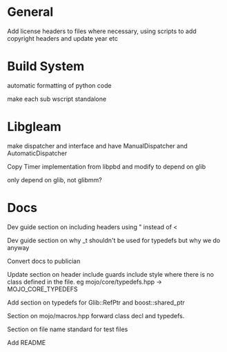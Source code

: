 # General

Add license headers to files where necessary, using scripts to add copyright
headers and update year etc

# Build System

automatic formatting of python code

make each sub wscript standalone

# Libgleam

make dispatcher and interface and have ManualDispatcher and AutomaticDispatcher

Copy Timer implementation from libpbd and modify to depend on glib

only depend on glib, not glibmm?

# Docs

Dev guide section on including headers using " instead of <

Dev guide section on why _t shouldn't be used for typedefs but
why we do anyway

Convert docs to publician

Update section on header include guards include style where there
is no class defined in the file. eg mojo/core/typedefs.hpp ->
MOJO_CORE_TYPEDEFS

Add section on typedefs for Glib::RefPtr and boost::shared_ptr

Section on mojo/macros.hpp forward class decl and typedefs.

Section on file name standard for test files

Add README
